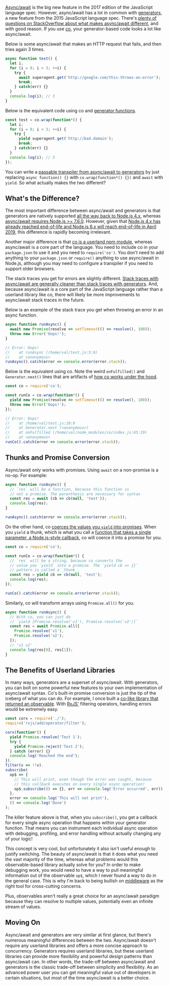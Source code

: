[Async/await](http://thecodebarbarian.com/common-async-await-design-patterns-in-node.js.html) is the big new feature in the 2017 edition of the JavaScript language spec.
However, async/await has a lot in common with [generators](http://thecodebarbarian.com/3-common-co-design-patterns), a new feature from the 2015 JavaScript language spec. There's [plenty of questions on StackOverflow about what makes async/await different](https://stackoverflow.com/questions/36196608/difference-between-async-await-and-es6-yield-with-generators), and with good reason. If you use [co](https://www.npmjs.com/package/co), your generator-based code looks a lot like
async/await.

Below is some async/await that makes an HTTP request that fails, and then
tries again 3 times.

```javascript
async function test() {
  let i;
  for (i = 0; i < 3; ++i) {
    try {
      await superagent.get('http://google.com/this-throws-an-error');
      break;
    } catch(err) {}
  }
  console.log(i); // 3
}
```

Below is the equivalent code using co and [generator functions](https://developer.mozilla.org/en-US/docs/Web/JavaScript/Reference/Statements/function%2A).

```javascript
const test = co.wrap(function*() {
  let i;
  for (i = 0; i < 3; ++i) {
    try {
      yield superagent.get('http://bad.domain');
      break;
    } catch(err) {}
  }
  console.log(i); // 3
});
```

You can write a [passable transpiler from async/await to generators](https://cmichel.io/how-is-async-await-transpiled-to-es5) by just
replacing `async function() {}` with `co.wrap(function*() {})` and `await` with `yield`. So what actually makes the two different?

What's the Difference?
----------------------

The most important difference between async/await and generators is that generators
are natively supported [all the way back to Node.js 4.x](https://node.green/#ES2015-functions-generators), whereas [async/await requires Node.js >= 7.6.0](https://node.green/#ES2017-features-async-functions). However, given that [Node.js 4.x has already reached end-of-life and Node.js 6.x will reach end-of-life in April 2019](https://github.com/nodejs/Release#release-schedule), this difference is rapidly becoming irrelevant.

Another major difference is that [co is a userland npm module](https://www.npmjs.com/package/co), whereas async/await is a core part
of the language. You need to include co in your `package.json` to use it and
you need to `require('co')`. You don't need to add anything to your `package.json`
or `require()` anything to use async/await in Node.js, although you may need
to configure a transpiler if you need to support older browsers.

The stack traces you get for errors are slightly different. [Stack traces with async/await are generally cleaner than stack traces with generators](http://thecodebarbarian.com/80-20-guide-to-async-await-in-node.js.html#async-await-vs-co-yield). And, because async/await is a core part of the JavaScript
language rather than a userland library like co, there will likely be more
improvements to async/await stack traces in the future.

Below is an example of the stack trace you get when throwing an error in an async function.

```javascript
async function runAsync() {
  await new Promise(resolve => setTimeout(() => resolve(), 100));
  throw new Error('Oops!');
}

// Error: Oops!
//    at runAsync (/home/val/test.js:5:9)
//    at <anonymous>
runAsync().catch(error => console.error(error.stack));
```

Below is the equivalent using co. Note the weird `onFulfilled()` and
`Generator.next()` lines that are artifacts of [how co works under the hood](http://es2015generators.com/).

```javascript
const co = require('co');

const runCo = co.wrap(function*() {
  yield new Promise(resolve => setTimeout(() => resolve(), 100));
  throw new Error('Oops!');
});

// Error: Oops!
//    at /home/val/test.js:10:9
//    at Generator.next (<anonymous>)
//    at onFulfilled (/home/val/node_modules/co/index.js:65:19)
//    at <anonymous>
runCo().catch(error => console.error(error.stack));
```

Thunks and Promise Conversion
-----------------------------

Async/await only works with promises. Using `await` on a non-promise is a no-op.
For example:

```javascript
async function runAsync() {
  // `res` will be a function, because this function is
  // not a promise. The parenthesis are necessary for syntax
  const res = await (cb => cb(null, 'test'));
  console.log(res);
}

runAsync().catch(error => console.error(error.stack));
```

On the other hand, co [coerces the values you `yield` into promises](https://github.com/tj/co/blob/249bbdc72da24ae44076afd716349d2089b31c4c/index.js#L116-L124). When you `yield` a thunk, which is what you call a [function that takes a single parameter, a Node.js-style callback](https://www.npmjs.com/package/thunkify), co will coerce it into a
promise for you.

```javascript
const co = require('co');

const runCo = co.wrap(function*() {
  // `res` will be a string, because co converts the
  // value you `yield` into a promise. The `yield cb => {}`
  // pattern is called a _thunk_.
  const res = yield cb => cb(null, 'test');
  console.log(res);
});

runCo().catch(error => console.error(error.stack));
```

Similarly, co will transform arrays using `Promise.all()` for you.

```javascript
async function runAsync() {
  // With co, you can just do
  // `yield [Promise.resolve('v1'), Promise.resolve('v2')]`
  const res = await Promise.all([
    Promise.resolve('v1'),
    Promise.resolve('v2');
  ]);
  // 'v1 v2'
  console.log(res[0], res[1]);
}
```

The Benefits of Userland Libraries
----------------------------------

In many ways, generators are a superset of async/await. With generators, you
can bolt on some powerful new features to your own implementation of
async/await syntax. Co's built-in promise conversion is just the tip of the
iceberg of what you can do. For example, I once built a [co-like library that returned an observable](https://github.com/vkarpov15/co-rx/blob/master/test/examples.test.js). With [RxJS'](https://www.npmjs.com/package/rxjs) filtering operators, handling
errors would be extremely easy.

```javascript
const corx = require('./');
require('rxjs/add/operator/filter');

corx(function*() {
  yield Promise.resolve('Test 1');
  try {
    yield Promise.reject('Test 2');
  } catch (error) {}
  console.log('Reached the end');
}).
filter(v => !!v).
subscribe(
  op$ => {
    // This will print, even though the error was caught, because
    // this callback executes on every single async operation!
    op$.subscribe(() => {}, err => console.log('Error occurred', err));
  },
  error => console.log('This will not print'),
  () => console.log('Done')
);
```

The killer feature above is that, when you `subscribe()`, you get a callback
for every single async operation that happens within your generator function.
That means you can instrument each individual async operation with debugging,
profiling, and error handling without actually changing any of your logic!

This concept is very cool, but unfortunately it also isn't useful enough to
justify switching. The beauty of async/await is that it does what you need
the vast majority of the time, whereas what problems would this observable-based
library actually solve for you? In order to make debugging work, you would
need to have a way to pull meaningful information out of the observable `op$`,
which I never found a way to do in the general case. This is why I'm back to being
bullish on [middleware](https://www.npmjs.com/package/tao-js) as the right tool
for cross-cutting concerns.

Plus, observables aren't really a great choice for
an async/await paradigm because they can resolve to multiple values, potentially
even an infinite stream of values.

Moving On
---------

Async/await and generators are very similar at first glance, but there's numerous
meaningful differences between the two. Async/await doesn't require any userland
libraries and offers a more concise approach to concurrency. Generators requires
userland libraries, but these userland libraries can provide more flexibility
and powerful design patterns than async/await can. In other words, the trade-off
between async/await and generators is the classic trade-off between simplicity
and flexibility. As an advanced power user you can get meaningful value out
of developers in certain situations, but most of the time async/await is a better
choice.
